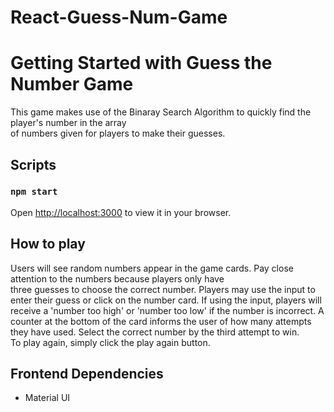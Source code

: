 # React-Guess-Num-Game

# Getting Started with Guess the Number Game

This game makes use of the Binaray Search Algorithm to quickly find the player's number in the array <br /> 
of numbers given for players to make their guesses. 

## Scripts

### `npm start`
Open [http://localhost:3000](http://localhost:3000) to view it in your browser.

## How to play
Users will see random numbers appear in the game cards. Pay close attention to the numbers because players only have <br />
three guesses to choose the correct number. Players may use the input to enter their guess or click on the number card. If using the input, players will receive a 'number too high' or 'number too low' if the number is incorrect. A counter at the bottom of the card informs the user of how many attempts they have used. Select the correct number by the third attempt to win. <br />
To play again, simply click the play again button.

## Frontend Dependencies
* Material UI
